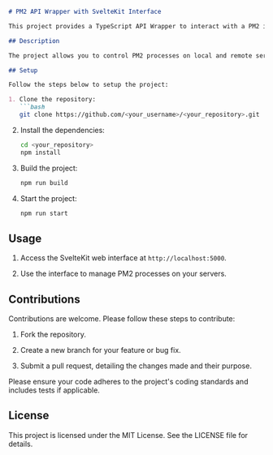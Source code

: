 ```markdown
# PM2 API Wrapper with SvelteKit Interface

This project provides a TypeScript API Wrapper to interact with a PM2 instance and a SvelteKit interface to manage PM2 processes.

## Description

The project allows you to control PM2 processes on local and remote servers through a web interface built with SvelteKit. The functionality includes starting, stopping, and restarting processes, reading logs, and setting environment variables.

## Setup

Follow the steps below to setup the project:

1. Clone the repository:
   ```bash
   git clone https://github.com/<your_username>/<your_repository>.git
   ```

2. Install the dependencies:
   ```bash
   cd <your_repository>
   npm install
   ```

3. Build the project:
   ```bash
   npm run build
   ```

4. Start the project:
   ```bash
   npm run start
   ```

## Usage

1. Access the SvelteKit web interface at `http://localhost:5000`.

2. Use the interface to manage PM2 processes on your servers.

## Contributions

Contributions are welcome. Please follow these steps to contribute:

1. Fork the repository.

2. Create a new branch for your feature or bug fix.

3. Submit a pull request, detailing the changes made and their purpose.

Please ensure your code adheres to the project's coding standards and includes tests if applicable.

## License

This project is licensed under the MIT License. See the LICENSE file for details.
```